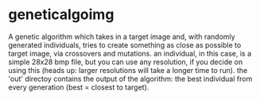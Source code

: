 # geneticalgoimg
A genetic algorithm which takes in a target image and, with randomly generated individuals, tries to create something as close as possible to target image, via crossovers and mutations.
an individual, in this case, is a simple 28x28 bmp file, but you can use any resolution, if you decide on using this (heads up: larger resolutions will take a longer time to run).
the 'out' directoy contains the output of the algorithm: the best individual from every generation (best = closest to target).
